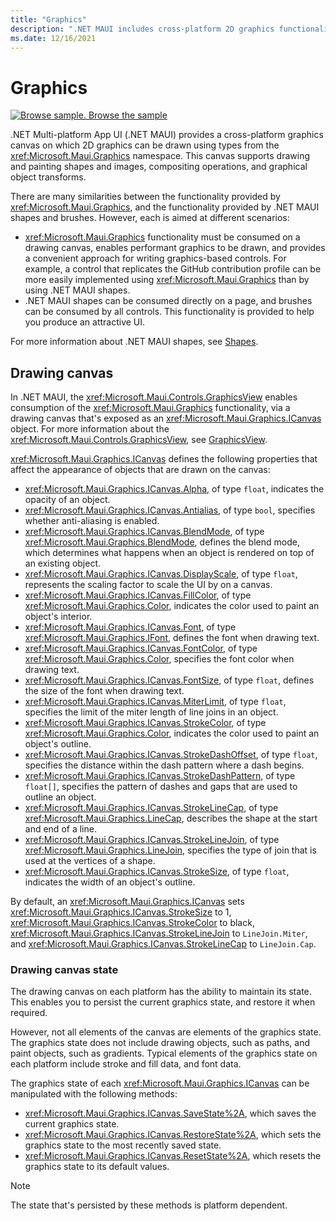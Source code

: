 ```yaml
---
title: "Graphics"
description: ".NET MAUI includes cross-platform 2D graphics functionality that targets iOS, Android, Windows, macOS, Tizen, and Linux."
ms.date: 12/16/2021
---
```


# Graphics

[![Browse sample.](~/media/code-sample.png) Browse the sample](/samples/dotnet/maui-samples/userinterface-graphicsview)

.NET Multi-platform App UI (.NET MAUI) provides a cross-platform graphics canvas on which 2D graphics can be drawn using types from the <xref:Microsoft.Maui.Graphics> namespace. This canvas supports drawing and painting shapes and images, compositing operations, and graphical object transforms.

There are many similarities between the functionality provided by <xref:Microsoft.Maui.Graphics>, and the functionality provided by .NET MAUI shapes and brushes. However, each is aimed at different scenarios:

- <xref:Microsoft.Maui.Graphics> functionality must be consumed on a drawing canvas, enables performant graphics to be drawn, and provides a convenient approach for writing graphics-based controls. For example, a control that replicates the GitHub contribution profile can be more easily implemented using <xref:Microsoft.Maui.Graphics> than by using .NET MAUI shapes.
- .NET MAUI shapes can be consumed directly on a page, and brushes can be consumed by all controls. This functionality is provided to help you produce an attractive UI.

For more information about .NET MAUI shapes, see [Shapes](~/user-interface/controls/shapes/index.md).

<!-- ## Platform abstractions

The following table lists the graphics abstractions that are supported on each platform:

| Platform | Graphics abstractions |
| -- | -- |
| .NET MAUI | Platform support as shown per platform below. |
| .NET iOS | CoreGraphics, SkiaSharp |
| .NET Android | Android.Graphics, SkiaSharp |
| .NET macOS | CoreGraphics, SkiaSharp |
| Windows Presentation Foundation | SharpDX, XAML, GDI, SkiaSharp |
| Universal Windows Platform | SharpDX, Win2D, XAML, SkiaSharp |
| Windows Forms | SharpDX, GDI, SkiaSharp |
| Tizen | SkiaSharp |
| Linux | SkiaSharp |

By default, .NET MAUI uses the native graphics capabilities of each platform. -->

## Drawing canvas

In .NET MAUI, the <xref:Microsoft.Maui.Controls.GraphicsView> enables consumption of the <xref:Microsoft.Maui.Graphics> functionality, via a drawing canvas that's exposed as an <xref:Microsoft.Maui.Graphics.ICanvas> object. For more information about the <xref:Microsoft.Maui.Controls.GraphicsView>, see [GraphicsView](~/user-interface/controls/graphicsview.md).

<xref:Microsoft.Maui.Graphics.ICanvas> defines the following properties that affect the appearance of objects that are drawn on the canvas:

<!-- Todo: Font properties being renamed. Some property types may change -->

- <xref:Microsoft.Maui.Graphics.ICanvas.Alpha>, of type `float`, indicates the opacity of an object.
- <xref:Microsoft.Maui.Graphics.ICanvas.Antialias>, of type `bool`, specifies whether anti-aliasing is enabled.
- <xref:Microsoft.Maui.Graphics.ICanvas.BlendMode>, of type <xref:Microsoft.Maui.Graphics.BlendMode>, defines the blend mode, which determines what happens when an object is rendered on top of an existing object.
- <xref:Microsoft.Maui.Graphics.ICanvas.DisplayScale>, of type `float`, represents the scaling factor to scale the UI by on a canvas.
- <xref:Microsoft.Maui.Graphics.ICanvas.FillColor>, of type <xref:Microsoft.Maui.Graphics.Color>, indicates the color used to paint an object's interior.
- <xref:Microsoft.Maui.Graphics.ICanvas.Font>, of type <xref:Microsoft.Maui.Graphics.IFont>, defines the font when drawing text.
- <xref:Microsoft.Maui.Graphics.ICanvas.FontColor>, of type <xref:Microsoft.Maui.Graphics.Color>, specifies the font color when drawing text.
- <xref:Microsoft.Maui.Graphics.ICanvas.FontSize>, of type `float`, defines the size of the font when drawing text.
- <xref:Microsoft.Maui.Graphics.ICanvas.MiterLimit>, of type `float`, specifies the limit of the miter length of line joins in an object.
- <xref:Microsoft.Maui.Graphics.ICanvas.StrokeColor>, of type <xref:Microsoft.Maui.Graphics.Color>, indicates the color used to paint an object's outline.
- <xref:Microsoft.Maui.Graphics.ICanvas.StrokeDashOffset>, of type `float`, specifies the distance within the dash pattern where a dash begins.
- <xref:Microsoft.Maui.Graphics.ICanvas.StrokeDashPattern>, of type `float[]`, specifies the pattern of dashes and gaps that are used to outline an object.
- <xref:Microsoft.Maui.Graphics.ICanvas.StrokeLineCap>, of type <xref:Microsoft.Maui.Graphics.LineCap>, describes the shape at the start and end of a line.
- <xref:Microsoft.Maui.Graphics.ICanvas.StrokeLineJoin>, of type <xref:Microsoft.Maui.Graphics.LineJoin>, specifies the type of join that is used at the vertices of a shape.
- <xref:Microsoft.Maui.Graphics.ICanvas.StrokeSize>, of type `float`, indicates the width of an object's outline.

By default, an <xref:Microsoft.Maui.Graphics.ICanvas> sets <xref:Microsoft.Maui.Graphics.ICanvas.StrokeSize> to 1, <xref:Microsoft.Maui.Graphics.ICanvas.StrokeColor> to black, <xref:Microsoft.Maui.Graphics.ICanvas.StrokeLineJoin> to `LineJoin.Miter`, and <xref:Microsoft.Maui.Graphics.ICanvas.StrokeLineCap> to `LineJoin.Cap`.

### Drawing canvas state

The drawing canvas on each platform has the ability to maintain its state. This enables you to persist the current graphics state, and restore it when required.

However, not all elements of the canvas are elements of the graphics state. The graphics state does not include drawing objects, such as paths, and paint objects, such as gradients. Typical elements of the graphics state on each platform include stroke and fill data, and font data.

The graphics state of each <xref:Microsoft.Maui.Graphics.ICanvas> can be manipulated with the following methods:

- <xref:Microsoft.Maui.Graphics.ICanvas.SaveState%2A>, which saves the current graphics state.
- <xref:Microsoft.Maui.Graphics.ICanvas.RestoreState%2A>, which sets the graphics state to the most recently saved state.
- <xref:Microsoft.Maui.Graphics.ICanvas.ResetState%2A>, which resets the graphics state to its default values.

> [!NOTE]
> The state that's persisted by these methods is platform dependent.
